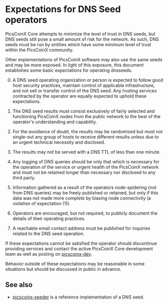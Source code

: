 Expectations for DNS Seed operators
====================================

PicsCoinX Core attempts to minimize the level of trust in DNS seeds,
but DNS seeds still pose a small amount of risk for the network.
As such, DNS seeds must be run by entities which have some minimum
level of trust within the PicsCoinX community.

Other implementations of PicsCoinX software may also use the same
seeds and may be more exposed. In light of this exposure, this
document establishes some basic expectations for operating dnsseeds.

0. A DNS seed operating organization or person is expected to follow good
host security practices, maintain control of applicable infrastructure,
and not sell or transfer control of the DNS seed. Any hosting services
contracted by the operator are equally expected to uphold these expectations.

1. The DNS seed results must consist exclusively of fairly selected and
functioning PicsCoinX nodes from the public network to the best of the
operator's understanding and capability.

2. For the avoidance of doubt, the results may be randomized but must not
single-out any group of hosts to receive different results unless due to an
urgent technical necessity and disclosed.

3. The results may not be served with a DNS TTL of less than one minute.

4. Any logging of DNS queries should be only that which is necessary
for the operation of the service or urgent health of the PicsCoinX
network and must not be retained longer than necessary nor disclosed
to any third party.

5. Information gathered as a result of the operators node-spidering
(not from DNS queries) may be freely published or retained, but only
if this data was not made more complete by biasing node connectivity
(a violation of expectation (1)).

6. Operators are encouraged, but not required, to publicly document the
details of their operating practices.

7. A reachable email contact address must be published for inquiries
related to the DNS seed operation.

If these expectations cannot be satisfied the operator should
discontinue providing services and contact the active PicsCoinX
Core development team as well as posting on
[picscoinx-dev](https://groups.google.com/forum/#!forum/picscoinx-dev).

Behavior outside of these expectations may be reasonable in some
situations but should be discussed in public in advance.

See also
----------
- [picscoinx-seeder](https://github.com/pooler/picscoinx-seeder) is a reference implementation of a DNS seed.
